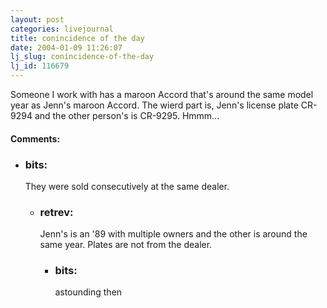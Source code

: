 ```yaml
---
layout: post
categories: livejournal
title: conincidence of the day
date: 2004-01-09 11:26:07
lj_slug: conincidence-of-the-day
lj_id: 116679
---
```

Someone I work with has a maroon Accord that's around the same model year as Jenn's maroon Accord. The wierd part is, Jenn's license plate CR-9294 and the other person's is CR-9295. Hmmm...


<div id="comments"><h4>Comments:</h4><div class="lj-comments"><ul>
<li><h3>bits: </h3>
<a id="comment-159"></a>
<p>They were sold consecutively at the same dealer.</p>
<ul>
<li><h3>retrev: </h3>
<a id="comment-160"></a>
<p>Jenn's is an '89 with multiple owners and the other is around the same year. Plates are not from the dealer.</p>
<ul>
<li><h3>bits: </h3>
<a id="comment-161"></a>
<p>astounding then</p>
</li>
</ul>
</li>
</ul>
</li>
</ul></div></div>
